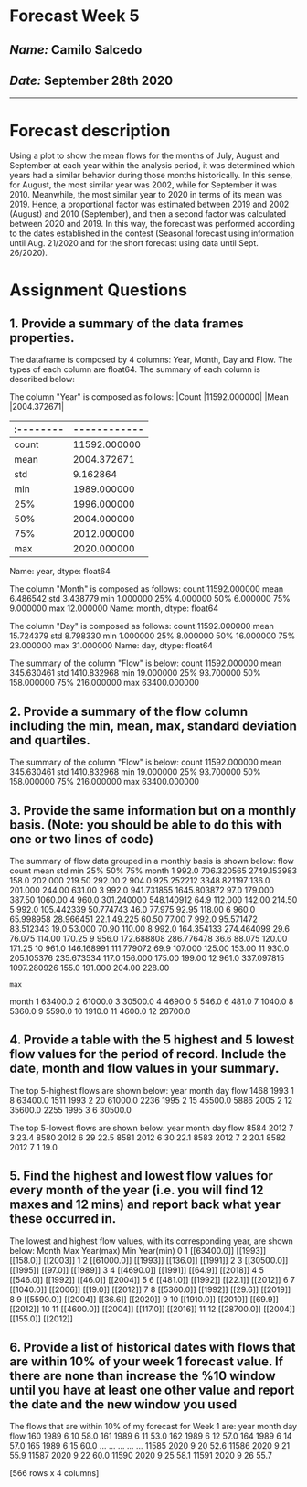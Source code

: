 # Forecast Week 5
## *Name:* Camilo Salcedo
## *Date:* September 28th 2020
___

# Forecast description

Using a plot to show the mean flows for the months of July, August and September at each year within the analysis period, it was determined which years had a similar behavior during those months historically. In this sense, for August, the most similar year was 2002, while for September it was 2010. Meanwhile, the most similar year to 2020 in terms of its mean was 2019. Hence, a proportional factor was estimated between 2019 and 2002 (August) and 2010 (September), and then a second factor was calculated between 2020 and 2019. In this way, the forecast was performed according to the dates established in the contest (Seasonal forecast using information until Aug. 21/2020 and for the short forecast using data until Sept. 26/2020).

# Assignment Questions
## 1. Provide a summary of the data frames properties.
The dataframe is composed by 4 columns: Year, Month, Day and Flow. The types of each column are float64. The summary of each column is described below:

The column "Year" is composed as follows:
|Count  |11592.000000|
|Mean |2004.372671|

| :-------- | ------------ |
| --------- | ------------ |
|count  |11592.000000|
|mean | 2004.372671|
|std  |    9.162864|
|min  | 1989.000000|
|25%  | 1996.000000|
|50%  | 2004.000000|
|75%  | 2012.000000|
|max  | 2020.000000|
Name: year, dtype: float64

 The column "Month" is composed as follows:
 count    11592.000000
mean         6.486542
std          3.438779
min          1.000000
25%          4.000000
50%          6.000000
75%          9.000000
max         12.000000
Name: month, dtype: float64

 The column "Day" is composed as follows:
 count    11592.000000
mean        15.724379
std          8.798330
min          1.000000
25%          8.000000
50%         16.000000
75%         23.000000
max         31.000000
Name: day, dtype: float64

 The summary of the column "Flow" is below:
count  11592.000000
mean     345.630461
std     1410.832968
min       19.000000
25%       93.700000
50%      158.000000
75%      216.000000
max    63400.000000

## 2. Provide a summary of the flow column including the min, mean, max, standard deviation and quartiles.

The summary of the column "Flow" is below:
count  11592.000000
mean     345.630461
std     1410.832968
min       19.000000
25%       93.700000
50%      158.000000
75%      216.000000
max    63400.000000

## 3.  Provide the same information but on a monthly basis. (Note: you should be able to do this with one or two lines of code)

The summary of flow data grouped in a monthly basis is shown below:         flow                                                            \
count        mean          std    min      25%     50%      75%
month
1      992.0  706.320565  2749.153983  158.0  202.000  219.50   292.00
2      904.0  925.252212  3348.821197  136.0  201.000  244.00   631.00
3      992.0  941.731855  1645.803872   97.0  179.000  387.50  1060.00
4      960.0  301.240000   548.140912   64.9  112.000  142.00   214.50
5      992.0  105.442339    50.774743   46.0   77.975   92.95   118.00
6      960.0   65.998958    28.966451   22.1   49.225   60.50    77.00
7      992.0   95.571472    83.512343   19.0   53.000   70.90   110.00
8      992.0  164.354133   274.464099   29.6   76.075  114.00   170.25
9      956.0  172.688808   286.776478   36.6   88.075  120.00   171.25
10     961.0  146.168991   111.779072   69.9  107.000  125.00   153.00
11     930.0  205.105376   235.673534  117.0  156.000  175.00   199.00
12     961.0  337.097815  1097.280926  155.0  191.000  204.00   228.00


    max
month
1      63400.0
2      61000.0
3      30500.0
4       4690.0
5        546.0
6        481.0
7       1040.0
8       5360.0
9       5590.0
10      1910.0
11      4600.0
12     28700.0


## 4. Provide a table with the 5 highest and 5 lowest flow values for the period of record. Include the date, month and flow values in your summary.

The top 5-highest flows are shown below:
      year  month  day     flow
1468  1993      1    8  63400.0
1511  1993      2   20  61000.0
2236  1995      2   15  45500.0
5886  2005      2   12  35600.0
2255  1995      3    6  30500.0

 The top 5-lowest flows are shown below:
      year  month  day  flow
8584  2012      7    3  23.4
8580  2012      6   29  22.5
8581  2012      6   30  22.1
8583  2012      7    2  20.1
8582  2012      7    1  19.0

## 5. Find the highest and lowest flow values for every month of the year (i.e. you will find 12 maxes and 12 mins) and report back what year these occurred in.

The lowest and highest flow values, with its corresponding year, are shown below:
  Month          Max Year(max)        Min Year(min)
0      1  [[63400.0]]  [[1993]]  [[158.0]]  [[2003]]
1      2  [[61000.0]]  [[1993]]  [[136.0]]  [[1991]]
2      3  [[30500.0]]  [[1995]]   [[97.0]]  [[1989]]
3      4   [[4690.0]]  [[1991]]   [[64.9]]  [[2018]]
4      5    [[546.0]]  [[1992]]   [[46.0]]  [[2004]]
5      6    [[481.0]]  [[1992]]   [[22.1]]  [[2012]]
6      7   [[1040.0]]  [[2006]]   [[19.0]]  [[2012]]
7      8   [[5360.0]]  [[1992]]   [[29.6]]  [[2019]]
8      9   [[5590.0]]  [[2004]]   [[36.6]]  [[2020]]
9     10   [[1910.0]]  [[2010]]   [[69.9]]  [[2012]]
10    11   [[4600.0]]  [[2004]]  [[117.0]]  [[2016]]
11    12  [[28700.0]]  [[2004]]  [[155.0]]  [[2012]]

## 6. Provide a list of historical dates with flows that are within 10% of your week 1 forecast value. If there are none than increase the %10 window until you have at least one other value and report the date and the new window you used

The flows that are within 10% of my forecast for Week 1 are:
      year  month  day  flow
160    1989      6   10  58.0
161    1989      6   11  53.0
162    1989      6   12  57.0
164    1989      6   14  57.0
165    1989      6   15  60.0
...     ...    ...  ...   ...
11585  2020      9   20  52.6
11586  2020      9   21  55.9
11587  2020      9   22  60.0
11590  2020      9   25  58.1
11591  2020      9   26  55.7

[566 rows x 4 columns]
